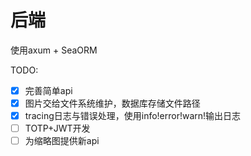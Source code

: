 # 后端

使用axum + SeaORM

TODO:

- [x] 完善简单api
- [x] 图片交给文件系统维护，数据库存储文件路径
- [x] tracing日志与错误处理，使用info!error!warn!输出日志
- [ ] TOTP+JWT开发
- [ ] 为缩略图提供新api
